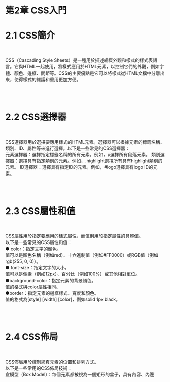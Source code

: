 <h1>第2章 CSS入門</h1>

<h1>2.1 CSS簡介</h2>
<br>
<p>CSS（Cascading Style Sheets）是一種用於描述網頁外觀和樣式的樣式表語言。它與HTML一起使用，將樣式應用於HTML元素，以控制它們的外觀，例如字體、顏色、邊框、間距等。CSS的主要優點是它可以將樣式從HTML文檔中分離出來，使得樣式的維護和重用更加方便。</p>

<br>
<br>
<h1>2.2 CSS選擇器</h2>
<br>
<p>CSS選擇器用於選擇要應用樣式的HTML元素。選擇器可以根據元素的標籤名稱、類別、ID、屬性等來進行選擇。以下是一些常見的CSS選擇器：
<br>
元素選擇器：選擇指定標籤名稱的所有元素。例如，p選擇所有段落元素。
類別選擇器：選擇具有指定類別的元素。例如，.highlight選擇所有具有highlight類別的元素。
ID選擇器：選擇具有指定ID的元素。例如，#logo選擇具有logo ID的元素。
</p>

<br>
<br>
<h1>2.3 CSS屬性和值</h2>
<br>
<p>CSS屬性用於指定要應用的樣式屬性，而值則用於指定屬性的具體值。
<br>
以下是一些常見的CSS屬性和值：
<br>
● color：指定文字的顏色。
<br>
值可以是顏色名稱（例如red）、十六進制值（例如#FF0000）或RGB值（例如rgb(255, 0, 0)）。

<br>
● font-size：指定文字的大小。
<br>
值可以是像素（例如12px）、百分比（例如100%）或其他相對單位。

<br>
●background-color：指定元素的背景顏色。
<br>
值的格式與color屬性相同。

<br>
●border：指定元素的邊框樣式、寬度和顏色。
<br>
值的格式為[style] [width] [color]，例如solid 1px black。
</p>

<br>
<br>
<h1>2.4 CSS佈局</h2>
<br>
<p>CSS佈局用於控制網頁元素的位置和排列方式。
<br>
以下是一些常用的CSS佈局技術：
<br>
盒模型（Box Model）：每個元素都被視為一個矩形的盒子，具有內容、內邊
